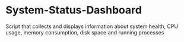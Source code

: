 # System-Status-Dashboard
Script that collects and displays information about system health, CPU usage, memory consumption, disk space and running processes
